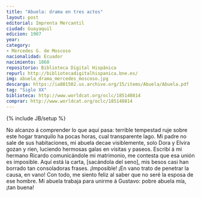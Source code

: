 ```yaml
---
title: "Abuela: drama en tres actos"
layout: post
editorial: Imprenta Mercantil
ciudad: Guayaquil
edicion: 1907
year: 
category:
- Mercedes G. de Moscoso
nacionalidad: Ecuador
nacimiento: 1860
repositorio: Biblioteca Digital Hispánica
repurl: http://bibliotecadigitalhispanica.bne.es/
img: abuela_drama_mercedes_moscoso.jpg
descarga: https://ia801502.us.archive.org/15/items/Abuela/Abuela.pdf
tag: "Siglo XX"
biblioteca: http://www.worldcat.org/oclc/185148814
comprar: http://www.worldcat.org/oclc/185148814
---
```

{% include JB/setup %}

No alcanzo á comprender lo que aquí pasa: terrible tempestad ruje sobre este hogar tranquilo ha pocas horas, cual transparente lago. Mi padre no sale de sus habitaciones, mi abuela decae visiblemente, solo Dora y Elvira gozan y ríen, luciendo hermosas galas en visitas y paseos. Escribí á mi hermano Ricardo comunicándole mi matrimonio, me contesta que esa unión es imposible. Aquí está la carta, [sacándola del seno], mis besos casi han borrado tan consoladoras frases. ¡Imposible! ¡En vano trato de penetrar la causa, en vano! Con todo, me siento feliz al saber que no seré la esposa de ese hombre. Mi abuela trabaja para unirme á Gustavo: pobre abuela mía, ¡tan buena!
